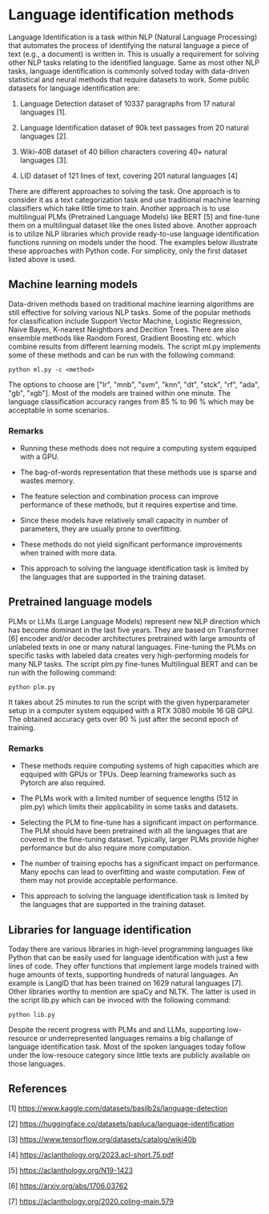 # Language identification methods

Language Identification is a task within NLP (Natural Language Processing) that automates the process of identifying the natural language a piece of text (e.g., a document) is written in. This is usually a requirement for solving other NLP tasks relating to the identified language. Same as most other NLP tasks, language identification is commonly solved today with data-driven statistical and neural methods that require datasets to work. Some public datasets for language identification are:

1. Language Detection dataset of 10337 paragraphs from 17 natural languages [1].

2. Language Identification dataset of 90k text passages from 20 natural languages [2]. 

3. Wiki-40B dataset of 40 billion characters covering 40+ natural languages [3]. 

4. LID dataset of 121 lines of text, covering 201 natural languages [4]

There are different approaches to solving the task. One approach is to consider it as a text categorization task and use traditional machine learning classifiers which take little time to train. Another approach is to use multilingual PLMs (Pretrained Language Models) like BERT [5] and fine-tune them on a multilingual dataset like the ones listed above. Another approach is to utilize NLP libraries which provide ready-to-use language identification functions running on models under the hood. The examples below illustrate these approaches with Python code. For simplicity, only the first dataset listed above is used.


## Machine learning models

Data-driven methods based on traditional machine learning algorithms are still effective for solving various NLP tasks. Some of the popular methods for classification include Support Vector Machine, Logistic Regression, Naive Bayes, K-nearest Neightbors and Decition Trees. There are also ensemble methods like Random Forest, Gradient Boosting etc. which combine results from different learning models. The script ml.py implements some of these methods and can be run with the following command:

```
python ml.py -c <method>
```

The options to choose are ["lr", "mnb", "svm", "knn", "dt", "stck", "rf", "ada", "gb", "xgb"]. Most of the models are trained within one minute. The language classification accuracy ranges from 85 % to 96 % which may be acceptable in some scenarios.  


### Remarks

* Running these methods does not require a computing system eqquiped with a GPU.

* The bag-of-words representation that these methods use is sparse and wastes memory. 

* The feature selection and combination process can improve performance of these methods, but it requires expertise and time. 

* Since these models have relatively small capacity in number of parameters, they are usually prone to overfitting. 

* These methods do not yield significant performance improvements when trained with more data.

* This approach to solving the language identification task is limited by the languages that are supported in the training dataset. 


## Pretrained language models

PLMs or LLMs (Large Language Models) represent new NLP direction which has become dominant in the last five years. They are based on Transformer [6] encoder and/or decoder architectures pretrained with large amounts of unlabeled texts in one or many natural languages. Fine-tuning the PLMs on specific tasks with labeled data creates very high-performing models for many NLP tasks. The script plm.py fine-tunes Multilingual BERT and can be run with the following command: 

```
python plm.py
```

It takes about 25 minutes to run the script with the given hyperparameter setup in a computer system eqquiped with a RTX 3080 mobile 16 GB GPU. The obtained accuracy gets over 90 % just after the second epoch of training. 


### Remarks

* These methods require computing systems of high capacities which are eqquiped with GPUs or TPUs. Deep learning frameworks such as Pytorch are also required.  

* The PLMs work with a limited number of sequence lengths (512 in plm.py) which limits their applicability in some tasks and datasets.

* Selecting the PLM to fine-tune has a significant impact on performance. The PLM should have been pretrained with all the languages that are covered in the fine-tuning dataset. Typically, larger PLMs provide higher performance but do also require more computation.  

* The number of training epochs has a significant impact on performance. Many epochs can lead to overfitting and waste computation. Few of them may not provide acceptable performance.  

* This approach to solving the language identification task is limited by the languages that are supported in the training dataset. 


## Libraries for language identification

Today there are various libraries in high-level programming languages like Python that can be easily used for language identification with just a few lines of code. They offer functions that implement large models trained with huge amounts of texts, supporting hundreds of natural languages. An example is LangID that has been trained on 1629 natural languages [7]. Other libraries worthy to mention are spaCy and NLTK. The latter is used in the script lib.py which can be invoced with the following command: 

```
python lib.py
```

Despite the recent progress with PLMs and and LLMs, supporting low-resource or underrepresented languages remains a big challange of language identification task. Most of the spoken languages today follow under the low-resouce category since little texts are publicly available on those languages.   


## References

[1] https://www.kaggle.com/datasets/basilb2s/language-detection

[2] https://huggingface.co/datasets/papluca/language-identification

[3] https://www.tensorflow.org/datasets/catalog/wiki40b

[4] https://aclanthology.org/2023.acl-short.75.pdf

[5] https://aclanthology.org/N19-1423

[6] https://arxiv.org/abs/1706.03762

[7] https://aclanthology.org/2020.coling-main.579